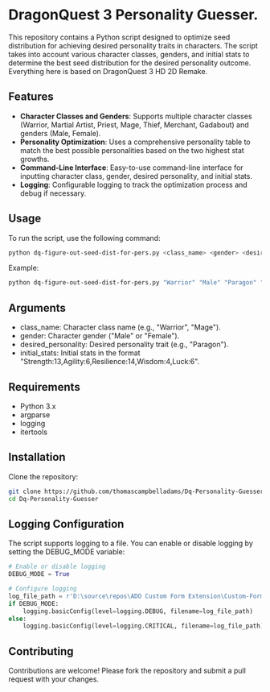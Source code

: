 # DragonQuest 3 Personality Guesser.

This repository contains a Python script designed to optimize seed distribution for achieving desired personality traits in characters. The script takes into account various character classes, genders, and initial stats to determine the best seed distribution for the desired personality outcome. Everything here is based on DragonQuest 3 HD 2D Remake.

## Features

- **Character Classes and Genders**: Supports multiple character classes (Warrior, Martial Artist, Priest, Mage, Thief, Merchant, Gadabout) and genders (Male, Female).
- **Personality Optimization**: Uses a comprehensive personality table to match the best possible personalities based on the two highest stat growths.
- **Command-Line Interface**: Easy-to-use command-line interface for inputting character class, gender, desired personality, and initial stats.
- **Logging**: Configurable logging to track the optimization process and debug if necessary.

## Usage

To run the script, use the following command:
```sh
python dq-figure-out-seed-dist-for-pers.py <class_name> <gender> <desired_personality> <initial_stats>
```

Example:
```sh
python dq-figure-out-seed-dist-for-pers.py "Warrior" "Male" "Paragon" "Strength:13,Agility:6,Resilience:14,Wisdom:4,Luck:6"
```

## Arguments
 - class_name: Character class name (e.g., "Warrior", "Mage").
 - gender: Character gender ("Male" or "Female").
 - desired_personality: Desired personality trait (e.g., "Paragon").
 - initial_stats: Initial stats in the format "Strength:13,Agility:6,Resilience:14,Wisdom:4,Luck:6".

## Requirements
 - Python 3.x
 - argparse
 - logging
 - itertools

## Installation
Clone the repository:
```sh
git clone https://github.com/thomascampbelladams/Dq-Personality-Guesser.git
cd Dq-Personality-Guesser
```

## Logging Configuration
The script supports logging to a file. You can enable or disable logging by setting the DEBUG_MODE variable:
```python
# Enable or disable logging
DEBUG_MODE = True

# Configure logging
log_file_path = r'D:\source\repos\ADO Custom Form Extension\Custom-Form-Extension-And-Webapi\Ado-Extension\log.txt'
if DEBUG_MODE:
    logging.basicConfig(level=logging.DEBUG, filename=log_file_path)
else:
    logging.basicConfig(level=logging.CRITICAL, filename=log_file_path)
```

## Contributing
Contributions are welcome! Please fork the repository and submit a pull request with your changes.
